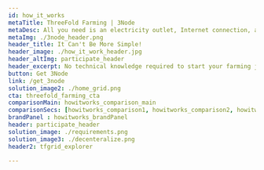 ```yaml
---
id: how_it_works
metaTitle: ThreeFold Farming | 3Node
metaDesc: All you need is an electricity outlet, Internet connection, and a 3Node to start earning.
metaImg: ./3node_header.png
header_title: It Can't Be More Simple!
header_image: ./how_it_work_header.jpg
header_altImg: participate_header
header_excerpt: No technical knowledge required to start your farming journey. Anyone can host a 3Node at their home or office.
button: Get 3Node
link: /get_3node
solution_image2: ./home_grid.png
cta: threefold_farming_cta
comparisonMain: howitworks_comparison_main
comparisonSecs: [howitworks_comparison1, howitworks_comparison2, howitworks_comparison3 , howitworks_comparison4] 
brandPanel : howitworks_brandPanel
header: participate_header
solution_image: ./requirements.png
solution_image3: ./decenteralize.png
header2: tfgrid_explorer

---
```

<!-- howItWorksMain: participate_main -->
<!-- howItWorks: [participate_sec1, participate_sec2, participate_sec3] -->
<!-- featuresMain: participate_features -->
<!-- features: [feature1, feature2, feature3, feature4, feature5, feature6] -->

<!-- 
solution_image: ./participate_main2.png  -->

<!-- header_title: HOW IT WORKS
header_image: ./participate_header.png
header_altImg: participate_header
header_excerpt: Farmers can be compared to Bitcoin Miners because they earn rewards for providing hardware to the networks. The main diﬀerence is that Miners essentially waste their hardware capacity to solve riddles that oﬀer no beneﬁt outside of the Bitcoin ecosystem, Farmers provide capacity in the form of storage, network and compute, that can be used by anyone. -->

 

<!-- splitWithImage : participate_splitWihImage -->
